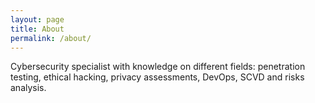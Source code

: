 ```yaml
---
layout: page
title: About
permalink: /about/
---
```


Cybersecurity specialist with knowledge on different fields: penetration testing, ethical hacking, privacy assessments, DevOps, SCVD and risks analysis.
